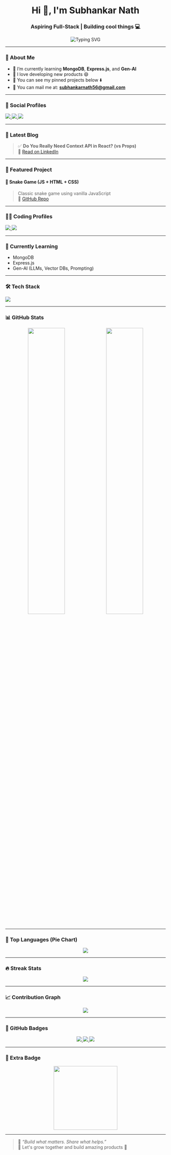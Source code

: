 <!-- README.md -->

<h1 align="center">Hi 👋, I'm Subhankar Nath</h1>
<h3 align="center">Aspiring Full-Stack  | Building cool things 💻</h3>

<p align="center">
  <img src="https://readme-typing-svg.demolab.com?font=Fira+Code&weight=500&size=20&pause=1000&center=true&vCenter=true&width=435&lines=🚀+Currently+Learning+MERN+%26+GenAI;💻+Loves+building+products;🔥+Let's+connect+and+code!" alt="Typing SVG" />
</p>

---

### 🌱 About Me

- 🌱 I’m currently learning **MongoDB**, **Express.js**, and **Gen-AI**
- 🌱 I love developing new products 😄
- 🌱 You can see my pinned projects below ⬇️
- 🌱 You can mail me at: **subhankarnath56@gmail.com**

---

### 🔗 Social Profiles

<p>
  <a href="https://www.linkedin.com/in/subhankar-nath-674998325">
    <img src="https://img.shields.io/badge/LinkedIn-Connect-blue?style=for-the-badge&logo=linkedin" />
  </a>
  <a href="https://x.com/SubhankarN33292">
    <img src="https://img.shields.io/badge/Twitter-@SubhankarN33292-blue?style=for-the-badge&logo=x" />
  </a>
  <a href="mailto:subhankarnath56@gmail.com">
    <img src="https://img.shields.io/badge/Gmail-Email-red?style=for-the-badge&logo=gmail" />
  </a>
</p>

---

### 📝 Latest Blog

> ✅ **Do You Really Need Context API in React? (vs Props)**  
🔗 [Read on LinkedIn](https://lnkd.in/gA_WgN_2)

---

### 🚀 Featured Project

#### 🐍 Snake Game (JS + HTML + CSS)
> Classic snake game using vanilla JavaScript  
🔗 [GitHub Repo](https://github.com/subhankar235/snake-game.git)

---

### 👨‍💻 Coding Profiles

<p>
  <a href="https://leetcode.com/subhankar56">
    <img src="https://img.shields.io/badge/LeetCode-FFA116?style=for-the-badge&logo=leetcode&logoColor=white" />
  </a>
  <a href="https://www.geeksforgeeks.org/user/subhankarnath/">
    <img src="https://img.shields.io/badge/GeeksforGeeks-14a800?style=for-the-badge&logo=GeeksforGeeks&logoColor=white" />
  </a>
</p>

---

### 💼 Currently Learning

- MongoDB  
- Express.js  
- Gen-AI (LLMs, Vector DBs, Prompting)

---

### 🛠️ Tech Stack

<p>
  <img src="https://skillicons.dev/icons?i=html,css,js,react,nodejs,express,mongodb,python,git,github,vscode" />
</p>

---

### 📊 GitHub Stats

<p align="center">
  <img src="https://github-readme-stats.vercel.app/api?username=subhankar235&show_icons=true&theme=radical&count_private=true" width="48%" />
  <img src="https://github-readme-stats.vercel.app/api/top-langs/?username=subhankar235&layout=compact&theme=radical" width="48%" />
</p>

---

### 🥧 Top Languages (Pie Chart)

<p align="center">
  <img src="https://github-readme-stats.vercel.app/api/top-langs/?username=subhankar235&layout=pie&theme=radical" />
</p>

---

### 🔥 Streak Stats

<p align="center">
  <img src="https://github-readme-streak-stats.herokuapp.com/?user=subhankar235&theme=radical" />
</p>

---

### 📈 Contribution Graph

<p align="center">
  <img src="https://github-contribution-graph.ez4o.com/?username=subhankar235&color=00e5ff" />
</p>

---

### 🏅 GitHub Badges

<p align="center">
  <a href="https://github.com/subhankar235?tab=followers">
    <img src="https://img.shields.io/github/followers/subhankar235?label=Followers&style=social" />
  </a>
  <a href="https://github.com/subhankar235">
    <img src="https://img.shields.io/github/stars/subhankar235?style=social" />
  </a>
  <a href="https://github.com/subhankar235">
    <img src="https://komarev.com/ghpvc/?username=subhankar235&label=Profile%20views&color=0e75b6&style=flat" />
  </a>
</p>

---

### 💎 Extra Badge

<p align="center">
  <img src="https://github.githubassets.com/assets/pair-extraordinaire-default-579438a20e01.png" width="200" />
</p>

---

> 💬 _“Build what matters. Share what helps.”_  
> 🧠 Let's grow together and build amazing products 🚀
